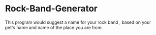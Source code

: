 # Rock-Band-Generator
This program would suggest a name for your rock band , based on your pet's name and name of the place you are from.
